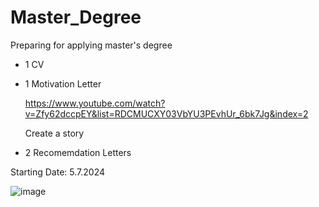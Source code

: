 # Master_Degree
Preparing for applying master's degree

- 1 CV
- 1 Motivation Letter
  
  https://www.youtube.com/watch?v=Zfy62dccpEY&list=RDCMUCXY03VbYU3PEvhUr_6bk7Jg&index=2

  Create a story
  
- 2 Recomemdation Letters

Starting Date: 5.7.2024

![image](https://github.com/VienThanh12/Master_Degree/assets/67015555/c6a1151b-87b1-42bf-a62d-cae747a513bd)

